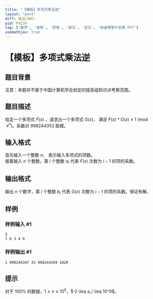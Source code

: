 ```yaml
---
title: "【模板】多项式乘法逆"
layout: "post"
diff: 省选/NOI-
pid: P4238
tag: ['数学', '递推', '倍增', '递归', '逆元', '快速傅里叶变换 FFT']
usemathjax: true
---
```


# 【模板】多项式乘法逆
## 题目背景

注意：本题并不属于中国计算机学会划定的提高组知识点考察范围。
## 题目描述

给定一个多项式 $F(x)$ ，请求出一个多项式 $G(x)$， 满足 $F(x) * G(x) \equiv 1 \pmod{x^n}$。系数对 $998244353$ 取模。


## 输入格式

首先输入一个整数 $n$， 表示输入多项式的项数。  
接着输入 $n$ 个整数，第 $i$ 个整数 $a_i$ 代表 $F(x)$ 次数为 $i-1$ 的项的系数。  
## 输出格式

输出 $n$ 个数字，第 $i$ 个整数 $b_i$ 代表 $G(x)$ 次数为 $i-1$ 的项的系数。保证有解。
## 样例

### 样例输入 #1
```
5
1 6 3 4 9
```
### 样例输出 #1
```
1 998244347 33 998244169 1020
```
## 提示

对于 $100\%$ 的数据，$1 \leq n \leq 10^5$，$ 0 \leq a_i \leq 10^9$。
